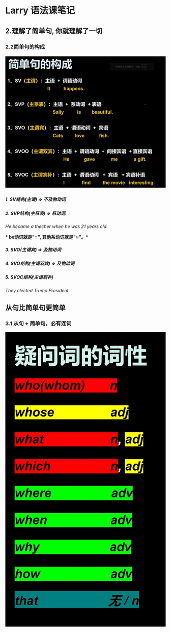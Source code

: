 # Larry 语法课笔记

<!--手写笔记到一半发现效率太差 so以后用markdown写-->

## 2.理解了简单句, 你就理解了一切

### 2.2简单句的构成

##### ![英语五大基本句型](pictures/基本句型.png)

##### 1. SV结构(主谓) => 不及物动词

##### 2. SVP结构(主系表) => 系动词:

*He became a thecher when he was 21 years old.*

__* be动词就是"=", 其他系动词就是"≈"。*__

##### 3. SVO(主谓宾) => 及物动词

##### 4. SVO结构(主谓双宾) => 及物动词

##### 5. SVOC结构(主谓宾补) 

*They elected Trump President.*







## 从句比简单句更简单



### 3.1 从句 + 简单句，必有连词

![疑问词的词性](pictures/疑问词的词性.png)



